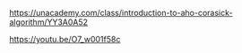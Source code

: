 https://unacademy.com/class/introduction-to-aho-corasick-algorithm/YY3A0A52

https://youtu.be/O7_w001f58c
